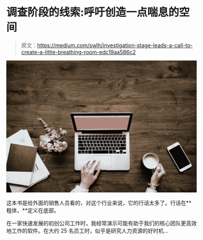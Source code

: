 # 调查阶段的线索:呼吁创造一点喘息的空间

> 原文：<https://medium.com/swlh/investigation-stage-leads-a-call-to-create-a-little-breathing-room-edc19aa586c2>

![](img/bcef817338a80ab0e997517143bd2445.png)

这本书是给外面的销售人员看的，对这个行业来说，它的行话太多了。行话在**粗体，**定义在底部。

在一家快速发展的初创公司工作时，我经常演示可能有助于我们的核心团队更高效地工作的软件。在大约 25 名员工时，似乎是研究人力资源的好时机…